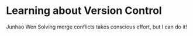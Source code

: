 # Learning about Version Control 
Junhao Wen
Solving merge conflicts takes conscious effort, but I can do it!
